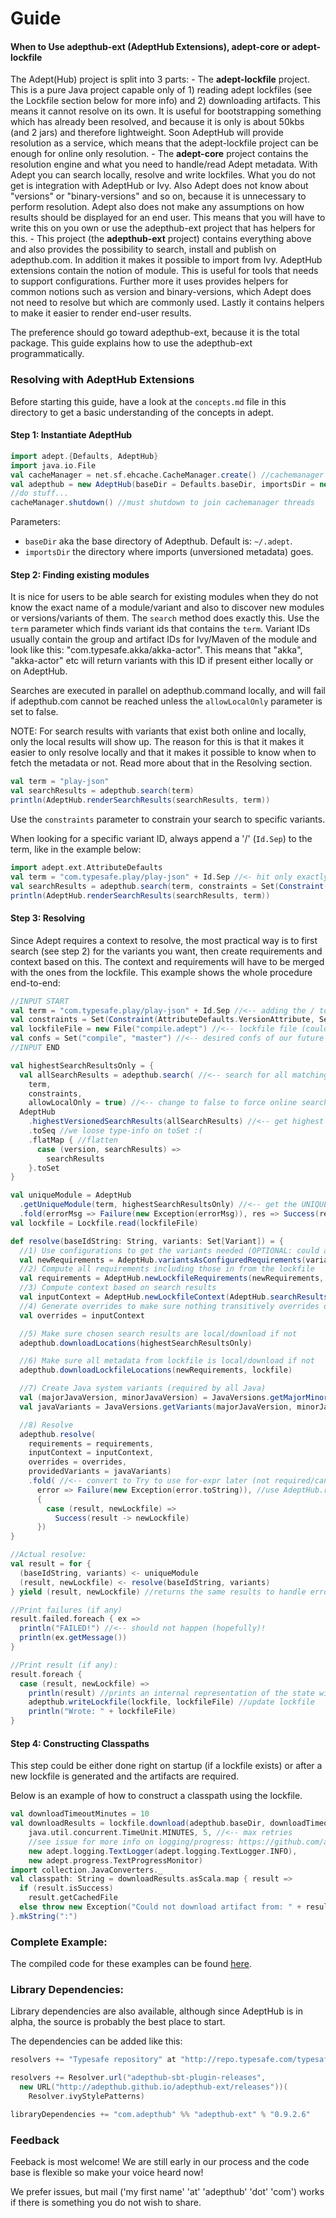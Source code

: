 # Guide

#### When to Use adepthub-ext (AdeptHub Extensions), adept-core or adept-lockfile

The Adept(Hub) project is split into 3 parts: - The **adept-lockfile** project. This is a pure Java project
capable only of 1) reading adept lockfiles (see the Lockfile section below for more info) and 2) downloading
artifacts. This means it cannot resolve on its own. It is useful for bootstrapping something which has already
been resolved, and because it is only is about 50kbs (and 2 jars) and therefore lightweight. Soon AdeptHub
will provide resolution as a service, which means that the adept-lockfile project can be enough for online
only resolution. - The **adept-core** project contains the resolution engine and what you need to handle/read
Adept metadata. With Adept you can search locally, resolve and write lockfiles. What you do not get is
integration with AdeptHub or Ivy. Also Adept does not know about "versions" or "binary-versions" and so on,
because it is unnecessary to perform resolution. Adept also does not make any assumptions on how results should
be displayed for an end user. This means that you will have to write this on you own or use the adepthub-ext
project that has helpers for this. - This project (the **adepthub-ext** project) contains everything above and
also provides the possibility to search, install and publish on adepthub.com. In addition it makes it possible
to import from Ivy. AdeptHub extensions contain the notion of module. This is useful for tools that needs to
support configurations. Further more it uses provides helpers for common notions such as version and
binary-versions, which Adept does not need to resolve but which are commonly used. Lastly it contains helpers
to make it easier to render end-user results.

The preference should go toward adepthub-ext, because it is the total package. This guide explains how to use
the adepthub-ext programmatically.

### Resolving with AdeptHub Extensions

Before starting this guide, have a look at the `concepts.md` file in this directory to get a basic
understanding of the concepts in adept.

#### Step 1: Instantiate AdeptHub

```scala
import adept.{Defaults, AdeptHub}
import java.io.File
val cacheManager = net.sf.ehcache.CacheManager.create() //cachemanager is kept running to speed up later resolutions
val adepthub = new AdeptHub(baseDir = Defaults.baseDir, importsDir = new File("adept-imports"), cacheManager = cacheManager)
//do stuff...
cacheManager.shutdown() //must shutdown to join cachemanager threads
```

Parameters:
- `baseDir` aka the base directory of Adepthub. Default is: `~/.adept`.
- `importsDir` the directory where imports (unversioned metadata) goes.

#### Step 2: Finding existing modules

It is nice for users to be able search for existing modules when they do not know the exact name of a
module/variant and also to discover new modules or versions/variants of them. The `search` method does exactly
this. Use the `term` parameter which finds variant ids that contains the `term`. Variant IDs usually contain
the group and artifact IDs for Ivy/Maven of the module and look like this: "com.typesafe.akka/akka-actor".
This means that "akka", "akka-actor" etc will return variants with this ID if present either locally or on
AdeptHub.

Searches are executed in parallel on adepthub.command locally, and will fail if adepthub.com cannot be reached
unless the `allowLocalOnly` parameter is set to false.

NOTE: For search results with variants that exist both online and locally, only the local results will show
up. The reason for this is that it makes it easier to only resolve locally and that it makes it possible to
know when to fetch the metadata or not. Read more about that in the Resolving section.

```scala
val term = "play-json"
val searchResults = adepthub.search(term)
println(AdeptHub.renderSearchResults(searchResults, term))
```
Use the `constraints` parameter to constrain your search to specific variants.

When looking for a specific variant ID, always append a '/' (`Id.Sep`) to the term, like in the example below:
```scala
import adept.ext.AttributeDefaults
val term = "com.typesafe.play/play-json" + Id.Sep //<- hit only exactly this module
val searchResults = adepthub.search(term, constraints = Set(Constraint(AttributeDefaults.VersionAttribute, Set("2.2.1"))))
println(AdeptHub.renderSearchResults(searchResults, term))
```

#### Step 3: Resolving

Since Adept requires a context to resolve, the most practical way is to first search (see step 2) for the
variants you want, then create requirements and context based on this. The context and requirements will have
to be merged with the ones from the lockfile. This example shows the whole procedure end-to-end:

```scala
//INPUT START
val term = "com.typesafe.play/play-json" + Id.Sep //<-- adding the / to make sure we get the right module
val constraints = Set(Constraint(AttributeDefaults.VersionAttribute, Set("2.2.0"))) //<-- constrain to only 2.2.0
val lockfileFile = new File("compile.adept") //<-- lockfile file (could be anything, but often we map the name to the conf of OUR module)
val confs = Set("compile", "master") //<-- desired confs of our future requirements (compile has the dependencies, master has the artifacts)
//INPUT END

val highestSearchResultsOnly = {
  val allSearchResults = adepthub.search( //<-- search for all matching term
    term,
    constraints,
    allowLocalOnly = true) //<-- change to false to force online searches - when it is true, Adept will be able to resolve if metadata is locally available
  AdeptHub
    .highestVersionedSearchResults(allSearchResults) //<-- get highest
    .toSeq //we loose type-info on toSet :(
    .flatMap { //flatten
      case (version, searchResults) =>
        searchResults
    }.toSet
}

val uniqueModule = AdeptHub
  .getUniqueModule(term, highestSearchResultsOnly) //<-- get the UNIQUE module matching this term/constraints...
  .fold(errorMsg => Failure(new Exception(errorMsg)), res => Success(res)) //<-- convert to Try to use for-expr later (not required/can be implemented differently)
val lockfile = Lockfile.read(lockfileFile)

def resolve(baseIdString: String, variants: Set[Variant]) = {
  //1) Use configurations to get the variants needed (OPTIONAL: could also create requirements)
  val newRequirements = AdeptHub.variantsAsConfiguredRequirements(variants, baseIdString, confs)
  //2) Compute all requirements including those in from the lockfile
  val requirements = AdeptHub.newLockfileRequirements(newRequirements, lockfile)
  //3) Compute context based on search results
  val inputContext = AdeptHub.newLockfileContext(AdeptHub.searchResultsToContext(highestSearchResultsOnly), lockfile)
  //4) Generate overrides to make sure nothing transitively overrides our context (OPTIONAL: can be skipped)
  val overrides = inputContext

  //5) Make sure chosen search results are local/download if not
  adepthub.downloadLocations(highestSearchResultsOnly)

  //6) Make sure all metadata from lockfile is local/download if not
  adepthub.downloadLockfileLocations(newRequirements, lockfile)

  //7) Create Java system variants (required by all Java)  
  val (majorJavaVersion, minorJavaVersion) = JavaVersions.getMajorMinorVersion(this.getClass, this.getClass().getClassLoader())
  val javaVariants = JavaVersions.getVariants(majorJavaVersion, minorJavaVersion)

  //8) Resolve
  adepthub.resolve(
    requirements = requirements,
    inputContext = inputContext,
    overrides = overrides,
    providedVariants = javaVariants)
    .fold( //<-- convert to Try to use for-expr later (not required/can be implemented differently)
      error => Failure(new Exception(error.toString)), //use AdeptHub.renderErrorReport here to get a nicer error message (still under development)
      {
        case (result, newLockfile) =>
          Success(result -> newLockfile)
      })
}

//Actual resolve:
val result = for {
  (baseIdString, variants) <- uniqueModule
  (result, newLockfile) <- resolve(baseIdString, variants)
} yield (result, newLockfile) //returns the same results to handle error below

//Print failures (if any)
result.failed.foreach { ex =>
  println("FAILED!") //<-- should not happen (hopefully)!
  println(ex.getMessage())
}

//Print result (if any):
result.foreach {
  case (result, newLockfile) =>
    println(result) //prints an internal representation of the state with (large) graph - not something the user wants to see (see https://github.com/adepthub/adepthub-ext/issues/13)
    adepthub.writeLockfile(lockfile, lockfileFile) //update lockfile
    println("Wrote: " + lockfileFile)
}
```

#### Step 4: Constructing Classpaths

This step could be either done right on startup (if a lockfile exists) or after a new lockfile is generated
and the artifacts are required.

Below is an example of how to construct a classpath using the lockfile.

```scala
val downloadTimeoutMinutes = 10
val downloadResults = lockfile.download(adepthub.baseDir, downloadTimeoutMinutes,
    java.util.concurrent.TimeUnit.MINUTES, 5, //<-- max retries
    //see issue for more info on logging/progress: https://github.com/adept-dm/adept/issues/35
    new adept.logging.TextLogger(adept.logging.TextLogger.INFO),
    new adept.progress.TextProgressMonitor)
import collection.JavaConverters._
val classpath: String = downloadResults.asScala.map { result =>
  if (result.isSuccess)
    result.getCachedFile
  else throw new Exception("Could not download artifact from: " + result.artifact.locations, result.exception)
}.mkString(":")
```

### Complete Example:

The compiled code for these examples can be found
[here](https://github.com/adepthub/adepthub-ext/blob/master/adepthub-ext/src/main/scala/APIExample.scala).

### Library Dependencies:

Library dependencies are also available, although since AdeptHub is in alpha, the source is probably the best
place to start.

The dependencies can be added like this:
```scala
resolvers += "Typesafe repository" at "http://repo.typesafe.com/typesafe/releases/"

resolvers += Resolver.url("adepthub-sbt-plugin-releases",
  new URL("http://adepthub.github.io/adepthub-ext/releases"))(
    Resolver.ivyStylePatterns)

libraryDependencies += "com.adepthub" %% "adepthub-ext" % "0.9.2.6"
```

### Feedback

Feeback is most welcome! We are still early in our process and the code base is flexible so make your voice
heard now!

We prefer issues, but mail ('my first name' 'at' 'adepthub' 'dot' 'com') works if there is something you do
not wish to share.
